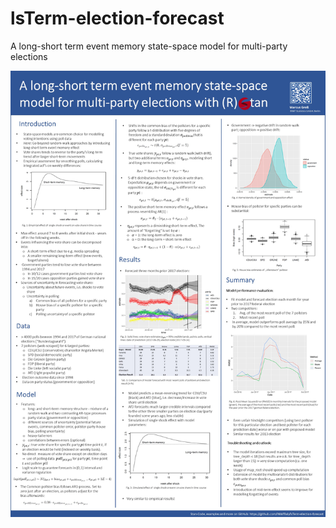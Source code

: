 # lsTerm-election-forecast
A long-short term event memory state-space model for multi-party elections

![Poster](Poster/190820_Poster_StanCon_2019.jpg)